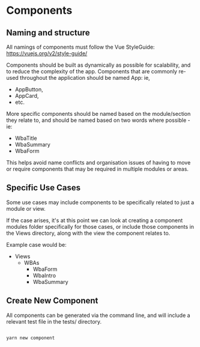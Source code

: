 
# Components


## Naming and structure
All namings of components must follow the Vue StyleGuide: https://vuejs.org/v2/style-guide/

Components should be built as dynamically as possible for scalability, and to reduce the complexity of the app.
Components that are commonly re-used throughout the application should be named App<Name>: ie,

 - AppButton,
 - AppCard,
 - etc.

More specific components should be named based on the module/section they relate to, and should be named based on two words where possible - ie:

 - WbaTitle
 - WbaSummary
 - WbaForm

This helps avoid name conflicts and organisation issues of having to move or require components that may be required in multiple modules or areas.



## Specific Use Cases

Some use cases may include components to be specifically related to just a module or view.

If the case arises, it's at this point we can look at creating a component modules folder specifically for those cases, or include those components in the Views directory, along with the view the component relates to.

Example case would be:

- Views
	- WBAs
		- WbaForm
		- WbaIntro
		- WbaSummary



## Create New Component
All components can be generated via the command line, and will include a relevant test file in the tests/ directory.
```

yarn new component

```
